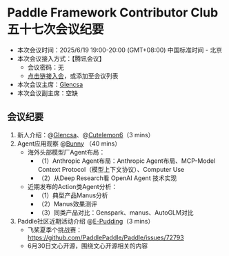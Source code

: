 # Paddle Framework Contributor Club 五十七次会议纪要

- 本次会议时间：2025/6/19 19:00-20:00 (GMT+08:00) 中国标准时间 - 北京
- 本次会议接入方式：【腾讯会议】
  - 会议密码：无
  - [点击链接入会](https://meeting.tencent.com/dm/PcjsUPCgAswZ)，或添加至会议列表
- 本次会议主席：[Glencsa](https://github.com/Glencsa)
- 本次会议副主席：空缺

## 会议纪要

1. 新人介绍：@[Glencsa](https://github.com/Glencsa)、@[Cutelemon6](https://github.com/Cutelemon6)（3 mins）
2. Agent应用观察 @[Bunny](https://github.com/JiehangXie) （40 mins）
   - 海外头部模型厂Agent布局：
     - （1）Anthropic Agent布局：Anthropic Agent布局、MCP-Model Context Protocol（模型上下文协议）、Computer Use
     - （2）从Deep Research看 OpenAI Agent 技术实现
   - 近期发布的Action类Agent分析：
     - （1）典型产品Manus分析
     - （2）Manus效果测评
     - （3）同类产品对比：Genspark、manus、AutoGLM对比
3. Paddle社区近期活动介绍 @[E-Pudding](https://github.com/E-Pudding)（3 mins）
   - 飞桨夏季个挑战赛：https://github.com/PaddlePaddle/Paddle/issues/72793 
   - 6月30日文心开源，围绕文心开源相关的内容
